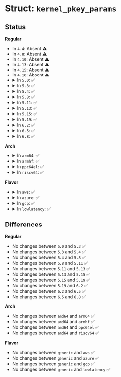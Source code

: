 # Struct: <code>kernel_pkey_params</code>

## Status
<b>Regular</b>
<ul>
<li>
In <code>4.4</code>: Absent ⚠️
</li>
<li>
In <code>4.8</code>: Absent ⚠️
</li>
<li>
In <code>4.10</code>: Absent ⚠️
</li>
<li>
In <code>4.13</code>: Absent ⚠️
</li>
<li>
In <code>4.15</code>: Absent ⚠️
</li>
<li>
In <code>4.18</code>: Absent ⚠️
</li>
<li>
<details>
<summary>In <code>5.0</code>: ✅</summary>

```c
struct kernel_pkey_params {
    struct key *key;
    const char *encoding;
    const char *hash_algo;
    char *info;
    __u32 in_len;
    __u32 out_len;
    __u32 in2_len;
    enum kernel_pkey_operation op;
};
```
</details>
</li>
<li>
<details>
<summary>In <code>5.3</code>: ✅</summary>

```c
struct kernel_pkey_params {
    struct key *key;
    const char *encoding;
    const char *hash_algo;
    char *info;
    __u32 in_len;
    __u32 out_len;
    __u32 in2_len;
    enum kernel_pkey_operation op;
};
```
</details>
</li>
<li>
<details>
<summary>In <code>5.4</code>: ✅</summary>

```c
struct kernel_pkey_params {
    struct key *key;
    const char *encoding;
    const char *hash_algo;
    char *info;
    __u32 in_len;
    __u32 out_len;
    __u32 in2_len;
    enum kernel_pkey_operation op;
};
```
</details>
</li>
<li>
<details>
<summary>In <code>5.8</code>: ✅</summary>

```c
struct kernel_pkey_params {
    struct key *key;
    const char *encoding;
    const char *hash_algo;
    char *info;
    __u32 in_len;
    __u32 out_len;
    __u32 in2_len;
    enum kernel_pkey_operation op;
};
```
</details>
</li>
<li>
<details>
<summary>In <code>5.11</code>: ✅</summary>

```c
struct kernel_pkey_params {
    struct key *key;
    const char *encoding;
    const char *hash_algo;
    char *info;
    __u32 in_len;
    __u32 out_len;
    __u32 in2_len;
    enum kernel_pkey_operation op;
};
```
</details>
</li>
<li>
<details>
<summary>In <code>5.13</code>: ✅</summary>

```c
struct kernel_pkey_params {
    struct key *key;
    const char *encoding;
    const char *hash_algo;
    char *info;
    __u32 in_len;
    __u32 out_len;
    __u32 in2_len;
    enum kernel_pkey_operation op;
};
```
</details>
</li>
<li>
<details>
<summary>In <code>5.15</code>: ✅</summary>

```c
struct kernel_pkey_params {
    struct key *key;
    const char *encoding;
    const char *hash_algo;
    char *info;
    __u32 in_len;
    __u32 out_len;
    __u32 in2_len;
    enum kernel_pkey_operation op;
};
```
</details>
</li>
<li>
<details>
<summary>In <code>5.19</code>: ✅</summary>

```c
struct kernel_pkey_params {
    struct key *key;
    const char *encoding;
    const char *hash_algo;
    char *info;
    __u32 in_len;
    __u32 out_len;
    __u32 in2_len;
    enum kernel_pkey_operation op;
};
```
</details>
</li>
<li>
<details>
<summary>In <code>6.2</code>: ✅</summary>

```c
struct kernel_pkey_params {
    struct key *key;
    const char *encoding;
    const char *hash_algo;
    char *info;
    __u32 in_len;
    __u32 out_len;
    __u32 in2_len;
    enum kernel_pkey_operation op;
};
```
</details>
</li>
<li>
<details>
<summary>In <code>6.5</code>: ✅</summary>

```c
struct kernel_pkey_params {
    struct key *key;
    const char *encoding;
    const char *hash_algo;
    char *info;
    __u32 in_len;
    __u32 out_len;
    __u32 in2_len;
    enum kernel_pkey_operation op;
};
```
</details>
</li>
<li>
<details>
<summary>In <code>6.8</code>: ✅</summary>

```c
struct kernel_pkey_params {
    struct key *key;
    const char *encoding;
    const char *hash_algo;
    char *info;
    __u32 in_len;
    __u32 out_len;
    __u32 in2_len;
    enum kernel_pkey_operation op;
};
```
</details>
</li>
</ul>
<b>Arch</b>
<ul>
<li>
<details>
<summary>In <code>arm64</code>: ✅</summary>

```c
struct kernel_pkey_params {
    struct key *key;
    const char *encoding;
    const char *hash_algo;
    char *info;
    __u32 in_len;
    __u32 out_len;
    __u32 in2_len;
    enum kernel_pkey_operation op;
};
```
</details>
</li>
<li>
<details>
<summary>In <code>armhf</code>: ✅</summary>

```c
struct kernel_pkey_params {
    struct key *key;
    const char *encoding;
    const char *hash_algo;
    char *info;
    __u32 in_len;
    __u32 out_len;
    __u32 in2_len;
    enum kernel_pkey_operation op;
};
```
</details>
</li>
<li>
<details>
<summary>In <code>ppc64el</code>: ✅</summary>

```c
struct kernel_pkey_params {
    struct key *key;
    const char *encoding;
    const char *hash_algo;
    char *info;
    __u32 in_len;
    __u32 out_len;
    __u32 in2_len;
    enum kernel_pkey_operation op;
};
```
</details>
</li>
<li>
<details>
<summary>In <code>riscv64</code>: ✅</summary>

```c
struct kernel_pkey_params {
    struct key *key;
    const char *encoding;
    const char *hash_algo;
    char *info;
    __u32 in_len;
    __u32 out_len;
    __u32 in2_len;
    enum kernel_pkey_operation op;
};
```
</details>
</li>
</ul>
<b>Flavor</b>
<ul>
<li>
<details>
<summary>In <code>aws</code>: ✅</summary>

```c
struct kernel_pkey_params {
    struct key *key;
    const char *encoding;
    const char *hash_algo;
    char *info;
    __u32 in_len;
    __u32 out_len;
    __u32 in2_len;
    enum kernel_pkey_operation op;
};
```
</details>
</li>
<li>
<details>
<summary>In <code>azure</code>: ✅</summary>

```c
struct kernel_pkey_params {
    struct key *key;
    const char *encoding;
    const char *hash_algo;
    char *info;
    __u32 in_len;
    __u32 out_len;
    __u32 in2_len;
    enum kernel_pkey_operation op;
};
```
</details>
</li>
<li>
<details>
<summary>In <code>gcp</code>: ✅</summary>

```c
struct kernel_pkey_params {
    struct key *key;
    const char *encoding;
    const char *hash_algo;
    char *info;
    __u32 in_len;
    __u32 out_len;
    __u32 in2_len;
    enum kernel_pkey_operation op;
};
```
</details>
</li>
<li>
<details>
<summary>In <code>lowlatency</code>: ✅</summary>

```c
struct kernel_pkey_params {
    struct key *key;
    const char *encoding;
    const char *hash_algo;
    char *info;
    __u32 in_len;
    __u32 out_len;
    __u32 in2_len;
    enum kernel_pkey_operation op;
};
```
</details>
</li>
</ul>

## Differences
<b>Regular</b>
<ul>
<li>
No changes between <code>5.0</code> and <code>5.3</code> ✅
</li>
<li>
No changes between <code>5.3</code> and <code>5.4</code> ✅
</li>
<li>
No changes between <code>5.4</code> and <code>5.8</code> ✅
</li>
<li>
No changes between <code>5.8</code> and <code>5.11</code> ✅
</li>
<li>
No changes between <code>5.11</code> and <code>5.13</code> ✅
</li>
<li>
No changes between <code>5.13</code> and <code>5.15</code> ✅
</li>
<li>
No changes between <code>5.15</code> and <code>5.19</code> ✅
</li>
<li>
No changes between <code>5.19</code> and <code>6.2</code> ✅
</li>
<li>
No changes between <code>6.2</code> and <code>6.5</code> ✅
</li>
<li>
No changes between <code>6.5</code> and <code>6.8</code> ✅
</li>
</ul>
<b>Arch</b>
<ul>
<li>
No changes between <code>amd64</code> and <code>arm64</code> ✅
</li>
<li>
No changes between <code>amd64</code> and <code>armhf</code> ✅
</li>
<li>
No changes between <code>amd64</code> and <code>ppc64el</code> ✅
</li>
<li>
No changes between <code>amd64</code> and <code>riscv64</code> ✅
</li>
</ul>
<b>Flavor</b>
<ul>
<li>
No changes between <code>generic</code> and <code>aws</code> ✅
</li>
<li>
No changes between <code>generic</code> and <code>azure</code> ✅
</li>
<li>
No changes between <code>generic</code> and <code>gcp</code> ✅
</li>
<li>
No changes between <code>generic</code> and <code>lowlatency</code> ✅
</li>
</ul>
